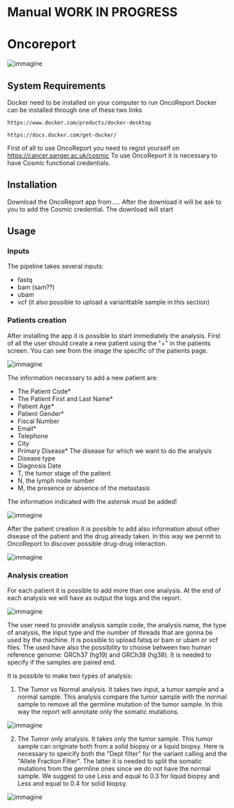 # Manual WORK IN PROGRESS
# Oncoreport

![immagine](https://user-images.githubusercontent.com/57007795/151794368-902242bd-e6ca-48cf-8108-b794fa6497c1.png)

## System Requirements

Docker need to be installed on your computer to run OncoReport
Docker can be installed through one of these two links

```
https://www.docker.com/products/docker-desktop

https://docs.docker.com/get-docker/
```

First of all to use OncoReport you need to regist yourself on https://cancer.sanger.ac.uk/cosmic
To use OncoReport it is necessary to have Cosmic functional credentials.

## Installation


Download the OncoReport app from.....
After the download it will be ask to you to add the Cosmic credential.
The download will start
 

## Usage 
### Inputs
The pipeline takes several inputs:
-	fastq  
-	bam (sam??)
-	ubam
-	vcf (it also possible to upload a varianttable sample in this section)

### Patients creation

After installing the app it is possible to start immediately the analysis.
First of all the user should create a new patient using the "+" in the patients screen.
You can see from the image the specific of the patients  page.


![immagine](https://user-images.githubusercontent.com/57007795/151526164-a1d0842f-474f-47f1-a13d-0ac3ca3f3a0f.png)


The information necessary to add a new patient are:
- The Patient Code*
- The Patient First and Last Name*
- Patient Age*
- Patient Gender*
- Fiscal Number
- Email*
- Telephone
- City
- Primary Disease* The disease for which we want to do the analysis
- Disease type
- Diagnosis Date
- T, the tumor stage of the patient
- N, the lymph node number
- M, the presence or absence of the metastasis


The information indicated with the asterisk must be added!

![immagine](https://user-images.githubusercontent.com/57007795/151539525-c646d215-331a-4c0a-a682-f529a2b7a03c.png)


After the patient creation it is possible to add also information about other disease of the patient and the drug already taken. 
In this way we permit to OncoReport to discover possible drug-drug interaction.

![immagine](https://user-images.githubusercontent.com/57007795/151528305-9143aa13-792c-4ca7-8285-539f54bef7ff.png)


### Analysis creation

For each patient it is possible to add more than one analysis. 
At the end of each analysis we will have as output the logs and the report.

![immagine](https://user-images.githubusercontent.com/57007795/151528763-78ee9838-b172-4e22-b13d-cb5ef015f184.png)


The user need to provide analysis sample code, the analysis name, the type of analysis, the input type and the number of threads that are gonna be used by the machine. It is possible to upload fatsq or bam or ubam or vcf files. The used have also the possibility to choose between two human reference genome: GRCh37 (hg19) and GRCh38 (hg38). It is needed to specify if the samples are paired end. 

It is possible to make two types of analysis:

1. The Tumor vs Normal analysis. It takes two input, a tumor sample and a normal sample. This analysis compare the tumor sample with the normal sample to remove all the germline mutation of the tumor sample. In this way the report will annotate only the somatic mutations. 


![immagine](https://user-images.githubusercontent.com/57007795/151537926-0c81f8b3-a467-478e-ab77-f789aee4cf60.png)

2. The Tumor only analysis. It takes only the tumor sample. This tumor sample can originate both from a solid biopsy or a liquid biopsy. Here is necessary to speicify both the "Dept filter" for the variant calling and the "Allele Fraction Filter". The latter it is needed to split the somatic mutations from the germline ones since we do not have the normal sample. We suggest to use Less and equal to 0.3 for liquid biopsy and Less and equal to 0.4 for solid biopsy.

![immagine](https://user-images.githubusercontent.com/57007795/151538534-f52ed764-bd03-4d1e-b4f9-ee0b69348ca9.png)
